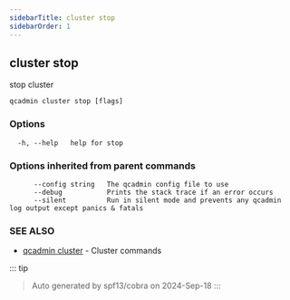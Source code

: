 ```yaml
---
sidebarTitle: cluster stop
sidebarOrder: 1
---
```


## cluster stop<Badge type="tip" text="3.0.0" />

stop cluster

```
qcadmin cluster stop [flags]
```

### Options

```
  -h, --help   help for stop
```

### Options inherited from parent commands

```
      --config string   The qcadmin config file to use
      --debug           Prints the stack trace if an error occurs
      --silent          Run in silent mode and prevents any qcadmin log output except panics & fatals
```

### SEE ALSO

* [qcadmin cluster](cluster.md)	 - Cluster commands

::: tip
>Auto generated by spf13/cobra on 2024-Sep-18
:::